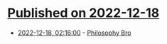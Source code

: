 # [Published on 2022-12-18](index.md)

* [2022-12-18, 02:16:00](https://news.ycombinator.com/item?id=34034430) - [Philosophy Bro](https://www.philosophybro.com)
